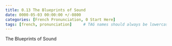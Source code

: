 ```yaml
---
title: 0.13 The Blueprints of Sound
date: 0000-05-03 00:00:00 +/-0800
categories: [French Pronunciation, 0 Start Here]
tags: [french, pronunciation]     # TAG names should always be lowercase
---
```


The Blueprints of Sound
